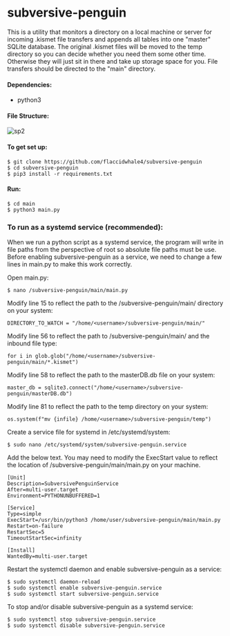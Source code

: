 # subversive-penguin
This is a utility that monitors a directory on a local machine or server for incoming .kismet file transfers and appends all tables into one "master" SQLite database. The original .kismet files will be moved to the temp directory so you can decide whether you need them some other time. Otherwise they will just sit in there and take up storage space for you. File transfers should be directed to the "main" directory.

#### Dependencies:
- python3

#### File Structure:
![sp2](https://user-images.githubusercontent.com/55662127/133316585-18f7a3db-385d-4a56-91cb-70497495f94e.png)

#### To get set up:
```
$ git clone https://github.com/flaccidwhale4/subversive-penguin
$ cd subversive-penguin
$ pip3 install -r requirements.txt
```
#### Run:
```
$ cd main
$ python3 main.py
```

### To run as a systemd service (recommended):
When we run a python script as a systemd service, the program will write in file paths from the perspective of root so absolute file paths must be use. Before enabling subversive-penguin as a service, we need to change a few lines in main.py to make this work correctly.  
  
Open main.py:
```
$ nano /subversive-penguin/main/main.py
```
Modify line 15 to reflect the path to the /subversive-penguin/main/ directory on your system:
```
DIRECTORY_TO_WATCH = "/home/<username>/subversive-penguin/main/"
```
Modify line 56 to reflect the path to /subversive-penguin/main/ and the inbound file type:
```
for i in glob.glob("/home/<username>/subversive-penguin/main/*.kismet")
```
Modify line 58 to reflect the path to the masterDB.db file on your system:
```
master_db = sqlite3.connect("/home/<username>/subversive-penguin/masterDB.db")
```
Modify line 81 to reflect the path to the temp directory on your system:
```
os.system(f"mv {infile} /home/<username>/subversive-penguin/temp")
```  
  
Create a service file for systemd in /etc/systemd/system:
```
$ sudo nano /etc/systemd/system/subversive-penguin.service
```
Add the below text. You may need to modify the ExecStart value to reflect the location of  /subversive-penguin/main/main.py on your machine.
```
[Unit]
Description=SubversivePenguinService
After=multi-user.target
Environment=PYTHONUNBUFFERED=1

[Service]
Type=simple
ExecStart=/usr/bin/python3 /home/user/subversive-penguin/main/main.py
Restart=on-failure
RestartSec=5
TimeoutStartSec=infinity

[Install]
WantedBy=multi-user.target

```
Restart the systemctl daemon and enable subversive-penguin as a service:
```
$ sudo systemctl daemon-reload
$ sudo systemctl enable subversive-penguin.service
$ sudo systemctl start subversive-penguin.service
```
To stop and/or disable subversive-penguin as a systemd service:
```
$ sudo systemctl stop subversive-penguin.service
$ sudo systemctl disable subversive-penguin.service
```
